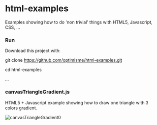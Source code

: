 # html-examples
Examples showing how to do 'non trivial' things with HTML5, Javascript, CSS, ...

### Run

Download this project with:

git clone https://github.com/optimisme/html-examples.git

cd html-examples

...

### canvasTriangleGradient.js

HTML5 + Javascript example showing how to draw one triangle with 3 colors gradient.

![canvasTriangleGradient0](https://raw.github.com/optimisme/html-examples/master/captures/canvasTriangleGradient0.png)

